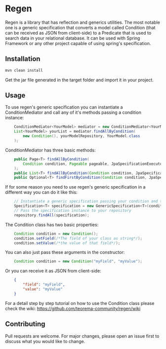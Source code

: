 # Regen

Regen is a library that has reflection and generics utilities. The most notable one is a generic specification that converts a model called Condition (that can be received as JSON from client-side) to a Predicate that is used to search data in your relational database. It can be used with Spring Framework or any other project capable of using spring's specification.

## Installation

```bash
mvn clean install
```
Get the jar file generated in the target folder and import it in your project.

## Usage
To use regen's generic specification you can instantiate a ConditionMediator and call any of it's methods passing a condition instance:
```java
    ConditionMediator<YourModel> mediator = new ConditionMediator<YourModel>();
    List<YourModel> yourList = mediator.findAllByCondition(
        new Condition(), yourModelRepository, YourModel.class
    );
```
ConditionMediator has three basic methods: 
```java
    public Page<T> findAllByCondition(
        Condition condition, Pageable pageable, JpaSpecificationExecutor<T> executor, Class<T> clazz
    );
    public List<T> findAllByCondition(Condition condition, JpaSpecificationExecutor<T> executor, Class<T> clazz);
    public Optional<T> findFirstByCondition(Condition condition, JpaSpecificationExecutor<T> executor, Class<T> clazz);
```
If for some reason you need to use regen's generic specification in a different way you can do it like this:
```java
    // Instantiate a generic specification passing your condition and the class of the model it should return
    Specification<T> specification = new GenericSpecification<T>(condition, clazz);
    // Pass the specification instance to your repository
    repository.findAll(specification);
```
The Condition class has two basic properties:
```java
    Condition condition = new Condition();
    condition.setField(/*The field of your class as string*/);
    condition.setValue(/*the value of that field*/);
```
You can also just pass these arguments in the constructor:
```java
    Condition condition = new Condition("myField", "myValue");
```
Or you can receive it as JSON from client-side:
```json
    {
        "field": "myField",
        "value": "myValue"
    }
```
For a detail step by step tutorial on how to use the Condition class please check the wiki: https://github.com/teorema-community/regen/wiki

## Contributing
Pull requests are welcome. For major changes, please open an issue first to discuss what you would like to change.